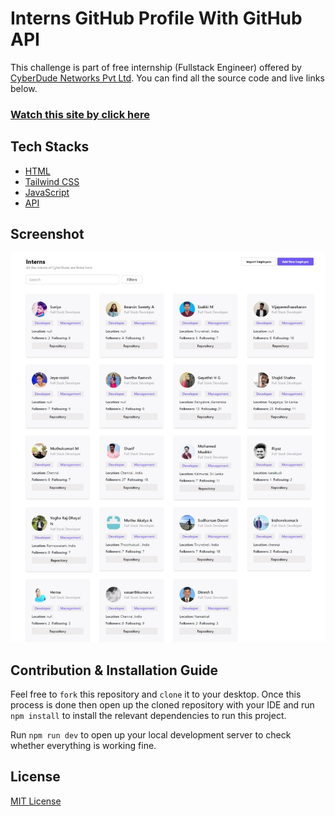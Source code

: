 # Interns GitHub Profile With GitHub API

This challenge is part of free internship (Fullstack Engineer) offered by [CyberDude Networks Pvt Ltd](https://www.cyberdudenetworks.com/). You can find all the source code and live links below.

### [Watch this site by click here](https://yrd369.github.io/cyberdude-challenges/javascript/02-javascript-dom/06-github-api/dist/)

## Tech Stacks

- [HTML](https://developer.mozilla.org/en-US/docs/Web/HTML)
- [Tailwind CSS](https://tailwindcss.com/)
- [JavaScript](https://developer.mozilla.org/en-US/docs/Web/JavaScript)
- [API]()

## Screenshot

<img src="./assets/components/Screenshot_29-2-2024_0236_yrd369.github.io.jpeg">

## Contribution & Installation Guide

Feel free to `fork` this repository and `clone` it to your desktop. Once this process is done then open up the cloned repository with your IDE and run `npm install` to install the relevant dependencies to run this project.

Run `npm run dev` to open up your local development server to check whether everything is working fine.

## License

[MIT License](./license.md)
